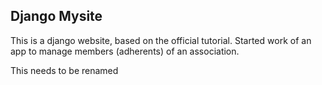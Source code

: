 ## Django Mysite

This is a django website, based on the official tutorial.
Started work of an app to manage members (adherents) of an association.

This needs to be renamed

